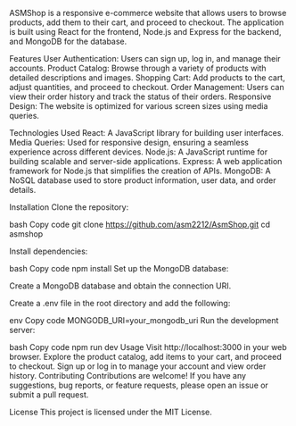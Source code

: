 ASMShop is a responsive e-commerce website that allows users to browse products, add them to their cart, and proceed to checkout. The application is built using React for the frontend, Node.js and Express for the backend, and MongoDB for the database.

Features
User Authentication: Users can sign up, log in, and manage their accounts.
Product Catalog: Browse through a variety of products with detailed descriptions and images.
Shopping Cart: Add products to the cart, adjust quantities, and proceed to checkout.
Order Management: Users can view their order history and track the status of their orders.
Responsive Design: The website is optimized for various screen sizes using media queries.

Technologies Used
React: A JavaScript library for building user interfaces.
Media Queries: Used for responsive design, ensuring a seamless experience across different devices.
Node.js: A JavaScript runtime for building scalable and server-side applications.
Express: A web application framework for Node.js that simplifies the creation of APIs.
MongoDB: A NoSQL database used to store product information, user data, and order details.

Installation
Clone the repository:

bash
Copy code
git clone https://github.com/asm2212/AsmShop.git
cd asmshop

Install dependencies:

bash
Copy code
npm install
Set up the MongoDB database:

Create a MongoDB database and obtain the connection URI.

Create a .env file in the root directory and add the following:

env
Copy code
MONGODB_URI=your_mongodb_uri
Run the development server:

bash
Copy code
npm run dev
Usage
Visit http://localhost:3000 in your web browser.
Explore the product catalog, add items to your cart, and proceed to checkout.
Sign up or log in to manage your account and view order history.
Contributing
Contributions are welcome! If you have any suggestions, bug reports, or feature requests, please open an issue or submit a pull request.

License
This project is licensed under the MIT License.
